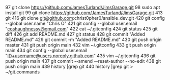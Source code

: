    97  git clone https://github.com/JamesTurland/JimsGarage.git
   98  sudo apt install git
   99  git clone https://github.com/JamesTurland/JimsGarage.git
  413  git
  416  git clone git@github.com:christ0pher0/ansible_dev.git
  420  git config --global user.name "Chris O"
  421  git config --global user.email "coshaughnessy@gmail.com"
  422  cat ~/.gitconfig 
  424  git status
  425  git diff
  426  git add README.md 
  427  git status
  428  git commit "Added README.md"
  429  git commit -m "Added README.md"
  430  git push origin master
  431  git push origin main
  432  vim ~/.gitconfig 
  433  git push origin main
  434  git config --global user.email "ID+username@users.noreply.github.com"
  435  vim ~/.gitconfig 
  436  git push origin main
  437  git commit --amend --reset-author --no-edit
  438  git push origin main
  439  history |grep git
  440  history |grep git > ~/git.commands
